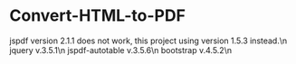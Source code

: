 # Convert-HTML-to-PDF

jspdf version 2.1.1 does not work, this project using version 1.5.3 instead.\n
jquery v.3.5.1\n
jspdf-autotable v.3.5.6\n
bootstrap v.4.5.2\n
